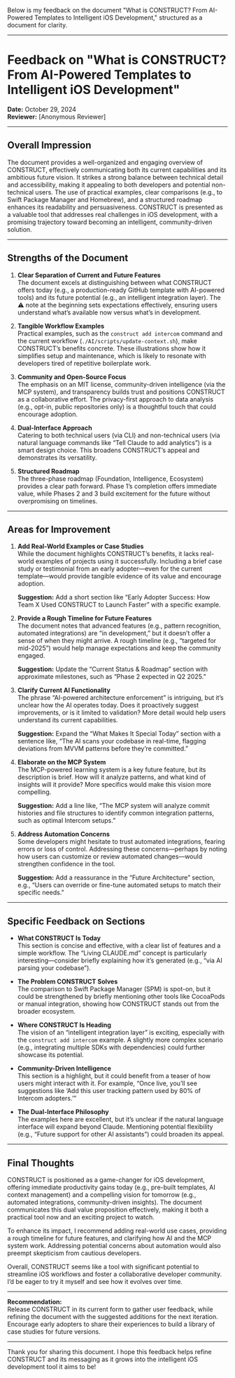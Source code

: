 Below is my feedback on the document "What is CONSTRUCT? From AI-Powered Templates to Intelligent iOS Development," structured as a document for clarity.

---

# Feedback on "What is CONSTRUCT? From AI-Powered Templates to Intelligent iOS Development"

**Date:** October 29, 2024  
**Reviewer:** [Anonymous Reviewer]

---

## Overall Impression

The document provides a well-organized and engaging overview of CONSTRUCT, effectively communicating both its current capabilities and its ambitious future vision. It strikes a strong balance between technical detail and accessibility, making it appealing to both developers and potential non-technical users. The use of practical examples, clear comparisons (e.g., to Swift Package Manager and Homebrew), and a structured roadmap enhances its readability and persuasiveness. CONSTRUCT is presented as a valuable tool that addresses real challenges in iOS development, with a promising trajectory toward becoming an intelligent, community-driven solution.

---

## Strengths of the Document

1. **Clear Separation of Current and Future Features**  
   The document excels at distinguishing between what CONSTRUCT offers today (e.g., a production-ready GitHub template with AI-powered tools) and its future potential (e.g., an intelligent integration layer). The ⚠️ note at the beginning sets expectations effectively, ensuring users understand what’s available now versus what’s in development.

2. **Tangible Workflow Examples**  
   Practical examples, such as the `construct add intercom` command and the current workflow (`./AI/scripts/update-context.sh`), make CONSTRUCT’s benefits concrete. These illustrations show how it simplifies setup and maintenance, which is likely to resonate with developers tired of repetitive boilerplate work.

3. **Community and Open-Source Focus**  
   The emphasis on an MIT license, community-driven intelligence (via the MCP system), and transparency builds trust and positions CONSTRUCT as a collaborative effort. The privacy-first approach to data analysis (e.g., opt-in, public repositories only) is a thoughtful touch that could encourage adoption.

4. **Dual-Interface Approach**  
   Catering to both technical users (via CLI) and non-technical users (via natural language commands like “Tell Claude to add analytics”) is a smart design choice. This broadens CONSTRUCT’s appeal and demonstrates its versatility.

5. **Structured Roadmap**  
   The three-phase roadmap (Foundation, Intelligence, Ecosystem) provides a clear path forward. Phase 1’s completion offers immediate value, while Phases 2 and 3 build excitement for the future without overpromising on timelines.

---

## Areas for Improvement

1. **Add Real-World Examples or Case Studies**  
   While the document highlights CONSTRUCT’s benefits, it lacks real-world examples of projects using it successfully. Including a brief case study or testimonial from an early adopter—even for the current template—would provide tangible evidence of its value and encourage adoption.

   **Suggestion:** Add a short section like “Early Adopter Success: How Team X Used CONSTRUCT to Launch Faster” with a specific example.

2. **Provide a Rough Timeline for Future Features**  
   The document notes that advanced features (e.g., pattern recognition, automated integrations) are “in development,” but it doesn’t offer a sense of when they might arrive. A rough timeline (e.g., “targeted for mid-2025”) would help manage expectations and keep the community engaged.

   **Suggestion:** Update the “Current Status & Roadmap” section with approximate milestones, such as “Phase 2 expected in Q2 2025.”

3. **Clarify Current AI Functionality**  
   The phrase “AI-powered architecture enforcement” is intriguing, but it’s unclear how the AI operates today. Does it proactively suggest improvements, or is it limited to validation? More detail would help users understand its current capabilities.

   **Suggestion:** Expand the “What Makes It Special Today” section with a sentence like, “The AI scans your codebase in real-time, flagging deviations from MVVM patterns before they’re committed.”

4. **Elaborate on the MCP System**  
   The MCP-powered learning system is a key future feature, but its description is brief. How will it analyze patterns, and what kind of insights will it provide? More specifics would make this vision more compelling.

   **Suggestion:** Add a line like, “The MCP system will analyze commit histories and file structures to identify common integration patterns, such as optimal Intercom setups.”

5. **Address Automation Concerns**  
   Some developers might hesitate to trust automated integrations, fearing errors or loss of control. Addressing these concerns—perhaps by noting how users can customize or review automated changes—would strengthen confidence in the tool.

   **Suggestion:** Add a reassurance in the “Future Architecture” section, e.g., “Users can override or fine-tune automated setups to match their specific needs.”

---

## Specific Feedback on Sections

- **What CONSTRUCT Is Today**  
  This section is concise and effective, with a clear list of features and a simple workflow. The “Living CLAUDE.md” concept is particularly interesting—consider briefly explaining how it’s generated (e.g., “via AI parsing your codebase”).

- **The Problem CONSTRUCT Solves**  
  The comparison to Swift Package Manager (SPM) is spot-on, but it could be strengthened by briefly mentioning other tools like CocoaPods or manual integration, showing how CONSTRUCT stands out from the broader ecosystem.

- **Where CONSTRUCT Is Heading**  
  The vision of an “intelligent integration layer” is exciting, especially with the `construct add intercom` example. A slightly more complex scenario (e.g., integrating multiple SDKs with dependencies) could further showcase its potential.

- **Community-Driven Intelligence**  
  This section is a highlight, but it could benefit from a teaser of how users might interact with it. For example, “Once live, you’ll see suggestions like ‘Add this user tracking pattern used by 80% of Intercom adopters.’”

- **The Dual-Interface Philosophy**  
  The examples here are excellent, but it’s unclear if the natural language interface will expand beyond Claude. Mentioning potential flexibility (e.g., “Future support for other AI assistants”) could broaden its appeal.

---

## Final Thoughts

CONSTRUCT is positioned as a game-changer for iOS development, offering immediate productivity gains today (e.g., pre-built templates, AI context management) and a compelling vision for tomorrow (e.g., automated integrations, community-driven insights). The document communicates this dual value proposition effectively, making it both a practical tool now and an exciting project to watch.

To enhance its impact, I recommend adding real-world use cases, providing a rough timeline for future features, and clarifying how AI and the MCP system work. Addressing potential concerns about automation would also preempt skepticism from cautious developers.

Overall, CONSTRUCT seems like a tool with significant potential to streamline iOS workflows and foster a collaborative developer community. I’d be eager to try it myself and see how it evolves over time.

---

**Recommendation:**  
Release CONSTRUCT in its current form to gather user feedback, while refining the document with the suggested additions for the next iteration. Encourage early adopters to share their experiences to build a library of case studies for future versions.

---

Thank you for sharing this document. I hope this feedback helps refine CONSTRUCT and its messaging as it grows into the intelligent iOS development tool it aims to be!